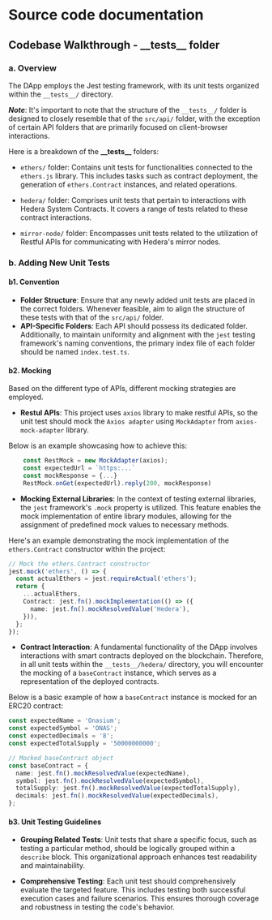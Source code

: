 # Source code documentation

## Codebase Walkthrough - **\_\_tests\_\_** folder

### a. Overview

The DApp employs the Jest testing framework, with its unit tests organized within the `__tests__/` directory.

**_Note_**: It's important to note that the structure of the `__tests__/` folder is designed to closely resemble that of the `src/api/` folder, with the exception of certain API folders that are primarily focused on client-browser interactions.

Here is a breakdown of the **\_\_tests\_\_** folders:

- `ethers/` folder: Contains unit tests for functionalities connected to the `ethers.js` library. This includes tasks such as contract deployment, the generation of `ethers.Contract` instances, and related operations.

- `hedera/` folder: Comprises unit tests that pertain to interactions with Hedera System Contracts. It covers a range of tests related to these contract interactions.

- `mirror-node/` folder: Encompasses unit tests related to the utilization of Restful APIs for communicating with Hedera's mirror nodes.

### b. Adding New Unit Tests

#### b1. Convention

- **Folder Structure**: Ensure that any newly added unit tests are placed in the correct folders. Whenever feasible, aim to align the structure of these tests with that of the `src/api/` folder.
- **API-Specific Folders**: Each API should possess its dedicated folder. Additionally, to maintain uniformity and alignment with the `jest` testing framework's naming conventions, the primary index file of each folder should be named `index.test.ts`.

#### b2. Mocking

Based on the different type of APIs, different mocking strategies are employed.

- **Restul APIs**: This project uses `axios` library to make restful APIs, so the unit test should mock the `Axios adapter` using `MockAdapter` from `axios-mock-adapter` library.

Below is an example showcasing how to achieve this:

```typescript
    const RestMock = new MockAdapter(axios);
    const expectedUrl = `https:...`
    const mockResponse = {...}
    RestMock.onGet(expectedUrl).reply(200, mockResponse)
```

- **Mocking External Libraries**: In the context of testing external libraries, the `jest` framework's `.mock` property is utilized. This feature enables the mock implementation of entire library modules, allowing for the assignment of predefined mock values to necessary methods.

Here's an example demonstrating the mock implementation of the `ethers.Contract` constructor within the project:

```typescript
// Mock the ethers.Contract constructor
jest.mock('ethers', () => {
  const actualEthers = jest.requireActual('ethers');
  return {
    ...actualEthers,
    Contract: jest.fn().mockImplementation(() => ({
      name: jest.fn().mockResolvedValue('Hedera'),
    })),
  };
});
```

- **Contract Interaction**: A fundamental functionality of the DApp involves interactions with smart contracts deployed on the blockchain. Therefore, in all unit tests within the `__tests__/hedera/` directory, you will encounter the mocking of a `baseContract` instance, which serves as a representation of the deployed contracts.

Below is a basic example of how a `baseContract` instance is mocked for an ERC20 contract:

```typescript
const expectedName = 'Onasium';
const expectedSymbol = 'ONAS';
const expectedDecimals = '8';
const expectedTotalSupply = '50000000000';

// Mocked baseContract object
const baseContract = {
  name: jest.fn().mockResolvedValue(expectedName),
  symbol: jest.fn().mockResolvedValue(expectedSymbol),
  totalSupply: jest.fn().mockResolvedValue(expectedTotalSupply),
  decimals: jest.fn().mockResolvedValue(expectedDecimals),
};
```

#### b3. Unit Testing Guidelines

- **Grouping Related Tests**: Unit tests that share a specific focus, such as testing a particular method, should be logically grouped within a `describe` block. This organizational approach enhances test readability and maintainability.

- **Comprehensive Testing**: Each unit test should comprehensively evaluate the targeted feature. This includes testing both successful execution cases and failure scenarios. This ensures thorough coverage and robustness in testing the code's behavior.
